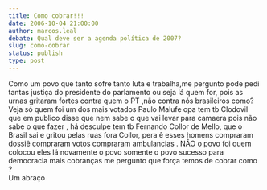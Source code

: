 ```yaml
---
title: Como cobrar!!!
date: 2006-10-04 21:00:00
author: marcos.leal
debate: Qual deve ser a agenda política de 2007?
slug: como-cobrar
status: publish 
type: post
---
```


Como um povo que tanto sofre tanto luta e trabalha,me pergunto pode pedi tantas justiça do presidente do parlamento ou seja lá quem for, pois as urnas gritaram fortes contra quem o PT ,não contra nós brasileiros como? Veja só quem foi um dos mais votados Paulo Malufe opa tem tb Clodovil que em publico disse que nem sabe o que vai levar para camaera pois não sabe o que fazer , há desculpe tem tb Fernando Collor de Mello, que o Brasil sai e gritou pelas ruas fora Collor, pera ê esses homens compraram dossiê compraram votos compraram ambulancias . NÂO o povo foi quem colocou eles lá novamente o povo somente o povo sucesso para democracia mais cobranças me pergunto que força temos de cobrar como ?  
Um abraço
